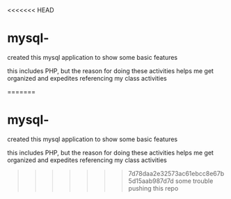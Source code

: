 <<<<<<< HEAD
# mysql-
created this mysql application to show some basic features 

this includes PHP, but the reason for doing these activities helps me get organized and expedites referencing my class activities 

=======
# mysql-
created this mysql application to show some basic features 

this includes PHP, but the reason for doing these activities helps me get organized and expedites referencing my class activities 

>>>>>>> 7d78daa2e32573ac61ebcc8e67b5d15aab987d7d
some trouble pushing this repo 